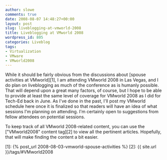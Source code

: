 ```yaml
---
author: slowe
comments: true
date: 2008-08-07 14:48:27+00:00
layout: post
slug: liveblogging-at-vmworld-2008
title: Liveblogging at VMworld 2008
wordpress_id: 805
categories: Liveblog
tags:
- Virtualization
- VMware
- VMworld2008
---
```


While it should be fairly obvious from the discussions about [spouse activities at VMworld][1], I am attending VMworld 2008 in Las Vegas, and I do plan on liveblogging as much of the conference as is humanly possible. That will depend upon a great many factors, of course, but I hope to be able to provide at least the same level of coverage for VMworld 2008 as I did for Tech-Ed back in June. As I've done in the past, I'll post my VMworld schedule here once it is finalized so that readers will have an idea of what sessions I'm planning on attending. I'm certainly open to suggestions from fellow attendees on potential sessions.

To keep track of all VMworld 2008-related content, you can use the ["VMworld2008" content tag][2] to view all the pertinent articles. Hopefully, that will make finding the content a bit easier.

[1]: {% post_url 2008-08-03-vmworld-spouse-activities %}
[2]: {{ site.url }}/tags/#VMworld2008
